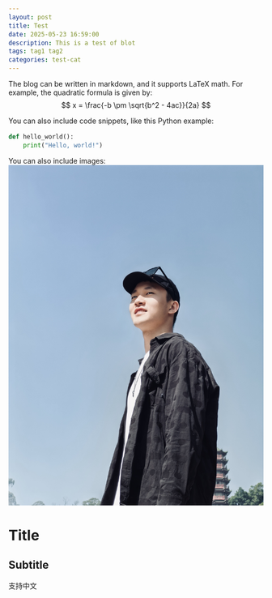 ```yaml
---
layout: post
title: Test
date: 2025-05-23 16:59:00
description: This is a test of blot
tags: tag1 tag2
categories: test-cat
---
```


The blog can be written in markdown, and it supports LaTeX math. For example, the quadratic formula is given by:
$$
x = \frac{-b \pm \sqrt{b^2 - 4ac}}{2a}
$$

You can also include code snippets, like this Python example:

```python
def hello_world():
    print("Hello, world!")
```

You can also include images:
![Sample Image](../assets/img/prof_pic.jpg)

# Title
## Subtitle

支持中文